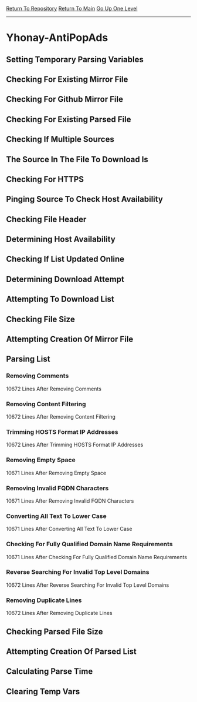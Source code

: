 [Return To Repository](https://github.com/deathbybandaid/piholeparser/)
[Return To Main](https://github.com/deathbybandaid/piholeparser/blob/master/RecentRunLogs/Mainlog.md)
[Go Up One Level](https://github.com/deathbybandaid/piholeparser/blob/master/RecentRunLogs/TopLevelScripts/30-Processing-External-Blacklists.md)
____________________________________
# Yhonay-AntiPopAds
## Setting Temporary Parsing Variables
## Checking For Existing Mirror File
## Checking For Github Mirror File
## Checking For Existing Parsed File
## Checking If Multiple Sources
## The Source In The File To Download Is
## Checking For HTTPS
## Pinging Source To Check Host Availability
## Checking File Header
## Determining Host Availability
## Checking If List Updated Online
## Determining Download Attempt
## Attempting To Download List
## Checking File Size
## Attempting Creation Of Mirror File
## Parsing List
### Removing Comments
10672 Lines After Removing Comments
### Removing Content Filtering
10672 Lines After Removing Content Filtering
### Trimming HOSTS Format IP Addresses
10672 Lines After Trimming HOSTS Format IP Addresses
### Removing Empty Space
10671 Lines After Removing Empty Space
### Removing Invalid FQDN Characters
10671 Lines After Removing Invalid FQDN Characters
### Converting All Text To Lower Case
10671 Lines After Converting All Text To Lower Case
### Checking For Fully Qualified Domain Name Requirements
10671 Lines After Checking For Fully Qualified Domain Name Requirements
### Reverse Searching For Invalid Top Level Domains
10672 Lines After Reverse Searching For Invalid Top Level Domains
### Removing Duplicate Lines
10672 Lines After Removing Duplicate Lines
## Checking Parsed File Size
## Attempting Creation Of Parsed List
## Calculating Parse Time
## Clearing Temp Vars
